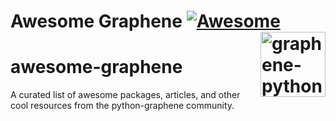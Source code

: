 
Awesome Graphene [![Awesome](https://cdn.rawgit.com/sindresorhus/awesome/d7305f38d29fed78fa85652e3a63e154dd8e8829/media/badge.svg)](https://github.com/sindresorhus/awesome) [<img src="https://cdn.worldvectorlogo.com/logos/graphene.svg" width="104" align="right" alt="graphene-python">](http://graphene-python.org/)
===============
# awesome-graphene
 A curated list of awesome packages, articles, and other cool resources from the python-graphene community.
